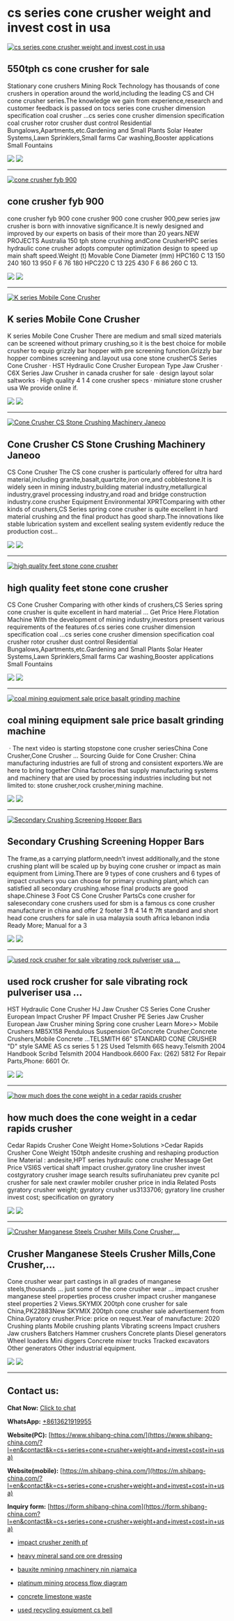 # cs series cone crusher weight and invest cost in usa

<a href="https://swt.shibang-china.com/?l=en&img&k=cs+series+cone+crusher+weight+and+invest+cost+in+usa" target="_blank">![cs series cone crusher weight and invest cost in usa](http://static.shibang-china.com/all-800x300/328.jpg)</a>

## 550tph cs cone crusher for sale
Stationary cone crushers Mining Rock Technology has thousands of cone crushers in operation around the world,including the leading CS and CH cone crusher series.The knowledge we gain from experience,research and customer feedback is passed on tocs series cone crusher dimension specification coal crusher …cs series cone crusher dimension specification coal crusher rotor crusher dust control Residential Bungalows,Apartments,etc.Gardening and Small Plants Solar Heater Systems,Lawn Sprinklers,Small farms Car washing,Booster applications Small Fountains


<a href="https://whatsapp.shibangsoft.com/WhatsApp.php" target="_blank" title="WhatsApp">![](http://static.shibang-china.com/icon/whatsapp.png)</a> <a href="https://swt.shibang-china.com/?l=en&icon&k=cs+series+cone+crusher+weight+and+invest+cost+in+usa" target="_blank">![](http://static.shibang-china.com/icon/chat-en.png)</a>

---

<a href="https://swt.shibang-china.com/?l=en&img&k=cs+series+cone+crusher+weight+and+invest+cost+in+usa" target="_blank">![cone crusher fyb 900](http://static.shibang-china.com/all-800x300/1393.jpg)</a>

## cone crusher fyb 900
cone crusher fyb 900 cone crusher 900 cone crusher 900,pew series jaw crusher is born with innovative significance.It is newly designed and improved by our experts on basis of their more than 20 years.NEW PROJECTS Australia 150 tph stone crushing andCone CrusherHPC series hydraulic cone crusher adopts computer optimization design to speed up main shaft speed.Weight (t) Movable Cone Diameter (mm) HPC160 C 13 150 240 160 13 950 F 6 76 180 HPC220 C 13 225 430 F 6 86 260 C 13.


<a href="https://whatsapp.shibangsoft.com/WhatsApp.php" target="_blank" title="WhatsApp">![](http://static.shibang-china.com/icon/whatsapp.png)</a> <a href="https://swt.shibang-china.com/?l=en&icon&k=cs+series+cone+crusher+weight+and+invest+cost+in+usa" target="_blank">![](http://static.shibang-china.com/icon/chat-en.png)</a>

---

<a href="https://swt.shibang-china.com/?l=en&img&k=cs+series+cone+crusher+weight+and+invest+cost+in+usa" target="_blank">![K series Mobile Cone Crusher](http://static.shibang-china.com/all-800x300/1473.jpg)</a>

## K series Mobile Cone Crusher
K series Mobile Cone Crusher There are medium and small sized materials can be screened without primary crushing,so it is the best choice for mobile crusher to equip grizzly bar hopper with pre screening function.Grizzly bar hopper combines screening and.layout usa cone stone crusherCS Series Cone Crusher &#183; HST Hydraulic Cone Crusher European Type Jaw Crusher &#183; C6X Series Jaw Crusher in canada crusher for sale &#183; design layout solar saltworks &#183; High quality 4 1 4 cone crusher specs &#183; miniature stone crusher usa We provide online if.


<a href="https://whatsapp.shibangsoft.com/WhatsApp.php" target="_blank" title="WhatsApp">![](http://static.shibang-china.com/icon/whatsapp.png)</a> <a href="https://swt.shibang-china.com/?l=en&icon&k=cs+series+cone+crusher+weight+and+invest+cost+in+usa" target="_blank">![](http://static.shibang-china.com/icon/chat-en.png)</a>

---

<a href="https://swt.shibang-china.com/?l=en&img&k=cs+series+cone+crusher+weight+and+invest+cost+in+usa" target="_blank">![Cone Crusher CS Stone Crushing Machinery Janeoo](http://static.shibang-china.com/all-800x300/895.jpg)</a>

## Cone Crusher CS Stone Crushing Machinery Janeoo
CS Cone Crusher The CS cone crusher is particularly offered for ultra hard material,including granite,basalt,quartzite,iron ore,and cobblestone.It is widely seen in mining industry,building material industry,metallurgical industry,gravel processing industry,and road and bridge construction industry.cone crusher Equipment Environmental XPRTComparing with other kinds of crushers,CS Series spring cone crusher is quite excellent in hard material crushing and the final product has good sharp.The innovations like stable lubrication system and excellent sealing system evidently reduce the production cost…


<a href="https://whatsapp.shibangsoft.com/WhatsApp.php" target="_blank" title="WhatsApp">![](http://static.shibang-china.com/icon/whatsapp.png)</a> <a href="https://swt.shibang-china.com/?l=en&icon&k=cs+series+cone+crusher+weight+and+invest+cost+in+usa" target="_blank">![](http://static.shibang-china.com/icon/chat-en.png)</a>

---

<a href="https://swt.shibang-china.com/?l=en&img&k=cs+series+cone+crusher+weight+and+invest+cost+in+usa" target="_blank">![high quality feet stone cone crusher](http://static.shibang-china.com/all-800x300/1315.jpg)</a>

## high quality feet stone cone crusher
CS Cone Crusher Comparing with other kinds of crushers,CS Series spring cone crusher is quite excellent in hard material … Get Price Here.Flotation Machine With the development of mining industry,investors present various requirements of the features of.cs series cone crusher dimension specification coal …cs series cone crusher dimension specification coal crusher rotor crusher dust control Residential Bungalows,Apartments,etc.Gardening and Small Plants Solar Heater Systems,Lawn Sprinklers,Small farms Car washing,Booster applications Small Fountains


<a href="https://whatsapp.shibangsoft.com/WhatsApp.php" target="_blank" title="WhatsApp">![](http://static.shibang-china.com/icon/whatsapp.png)</a> <a href="https://swt.shibang-china.com/?l=en&icon&k=cs+series+cone+crusher+weight+and+invest+cost+in+usa" target="_blank">![](http://static.shibang-china.com/icon/chat-en.png)</a>

---

<a href="https://swt.shibang-china.com/?l=en&img&k=cs+series+cone+crusher+weight+and+invest+cost+in+usa" target="_blank">![coal mining equipment sale price basalt grinding machine](http://static.shibang-china.com/all-800x300/551.jpg)</a>

## coal mining equipment sale price basalt grinding machine
&nbsp;&#0183;&#32;The next video is starting stopstone cone crusher seriesChina Cone Crusher,Cone Crusher … Sourcing Guide for Cone Crusher: China manufacturing industries are full of strong and consistent exporters.We are here to bring together China factories that supply manufacturing systems and machinery that are used by processing industries including but not limited to: stone crusher,rock crusher,mining machine.


<a href="https://whatsapp.shibangsoft.com/WhatsApp.php" target="_blank" title="WhatsApp">![](http://static.shibang-china.com/icon/whatsapp.png)</a> <a href="https://swt.shibang-china.com/?l=en&icon&k=cs+series+cone+crusher+weight+and+invest+cost+in+usa" target="_blank">![](http://static.shibang-china.com/icon/chat-en.png)</a>

---

<a href="https://swt.shibang-china.com/?l=en&img&k=cs+series+cone+crusher+weight+and+invest+cost+in+usa" target="_blank">![Secondary Crushing Screening Hopper Bars](http://static.shibang-china.com/all-800x300/217.jpg)</a>

## Secondary Crushing Screening Hopper Bars
The frame,as a carrying platform,needn’t invest additionally,and the stone crushing plant will be scaled up by buying cone crusher or impact as main equipment from Liming.There are 9 types of cone crushers and 6 types of impact crushers you can choose for primary crushing plant,which can satisfied all secondary crushing.whose final products are good shape.Chinese 3 Foot CS Cone Crusher PartsCs cone crusher for salesecondary cone crushers used for sbm is a famous cs cone crusher manufacturer in china and offer 2 footer 3 ft 4 14 ft 7ft standard and short head cone crushers for sale in usa malaysia south africa lebanon india Ready More; Manual for a 3


<a href="https://whatsapp.shibangsoft.com/WhatsApp.php" target="_blank" title="WhatsApp">![](http://static.shibang-china.com/icon/whatsapp.png)</a> <a href="https://swt.shibang-china.com/?l=en&icon&k=cs+series+cone+crusher+weight+and+invest+cost+in+usa" target="_blank">![](http://static.shibang-china.com/icon/chat-en.png)</a>

---

<a href="https://swt.shibang-china.com/?l=en&img&k=cs+series+cone+crusher+weight+and+invest+cost+in+usa" target="_blank">![used rock crusher for sale vibrating rock pulveriser usa …](http://static.shibang-china.com/all-800x300/985.jpg)</a>

## used rock crusher for sale vibrating rock pulveriser usa …
HST Hydraulic Cone Crusher HJ Jaw Crusher CS Series Cone Crusher European Impact Crusher PF Impact Crusher PE Series Jaw Crusher European Jaw Crusher mining Spring cone crusher Learn More&gt;&gt; Mobile Crushers MB5X158 Pendulous Suspension GrConcrete Crusher,Concrete Crushers,Mobile Concrete …TELSMITH 66&quot; STANDARD CONE CRUSHER &quot;D&quot; style SAME AS cs series 5 1 2S Used Telsmith 66S heavy.Telsmith 2004 Handbook Scribd Telsmith 2004 Handbook.6600 Fax: (262) 5812 For Repair Parts,Phone: 6601 Or.


<a href="https://whatsapp.shibangsoft.com/WhatsApp.php" target="_blank" title="WhatsApp">![](http://static.shibang-china.com/icon/whatsapp.png)</a> <a href="https://swt.shibang-china.com/?l=en&icon&k=cs+series+cone+crusher+weight+and+invest+cost+in+usa" target="_blank">![](http://static.shibang-china.com/icon/chat-en.png)</a>

---

<a href="https://swt.shibang-china.com/?l=en&img&k=cs+series+cone+crusher+weight+and+invest+cost+in+usa" target="_blank">![how much does the cone weight in a cedar rapids crusher](http://static.shibang-china.com/all-800x300/14.jpg)</a>

## how much does the cone weight in a cedar rapids crusher
Cedar Rapids Crusher Cone Weight Home&gt;Solutions &gt;Cedar Rapids Crusher Cone Weight 150tph andesite crushing and reshaping production line Material : andesite,HPT series hydraulic cone crusher Message Get Price VSI6S vertical shaft impact crusher.gyratory line crusher invest costgyratory crusher image search results sufiruhaniateu prev cyanite pcl crusher for sale next crawler mobiler crusher price in india Related Posts gyratory crusher weight; gyratory crusher us3133706; gyratory line crusher invest cost; specification on gyratory


<a href="https://whatsapp.shibangsoft.com/WhatsApp.php" target="_blank" title="WhatsApp">![](http://static.shibang-china.com/icon/whatsapp.png)</a> <a href="https://swt.shibang-china.com/?l=en&icon&k=cs+series+cone+crusher+weight+and+invest+cost+in+usa" target="_blank">![](http://static.shibang-china.com/icon/chat-en.png)</a>

---

<a href="https://swt.shibang-china.com/?l=en&img&k=cs+series+cone+crusher+weight+and+invest+cost+in+usa" target="_blank">![Crusher Manganese Steels Crusher Mills,Cone Crusher,…](http://static.shibang-china.com/all-800x300/380.jpg)</a>

## Crusher Manganese Steels Crusher Mills,Cone Crusher,…
Cone crusher wear part castings in all grades of manganese steels,thousands … just some of the cone crusher wear … impact crusher manganese steel properties process crusher impact crusher manganese steel properties 2 Views.SKYMIX 200tph cone crusher for sale China,PK22883New SKYMIX 200tph cone crusher sale advertisement from China.Gyratory crusher.Price: price on request.Year of manufacture: 2020 Crushing plants Mobile crushing plants Vibrating screens Impact crushers Jaw crushers Batchers Hammer crushers Concrete plants Diesel generators Wheel loaders Mini diggers Concrete mixer trucks Tracked excavators Other generators Other industrial equipment.


<a href="https://whatsapp.shibangsoft.com/WhatsApp.php" target="_blank" title="WhatsApp">![](http://static.shibang-china.com/icon/whatsapp.png)</a> <a href="https://swt.shibang-china.com/?l=en&icon&k=cs+series+cone+crusher+weight+and+invest+cost+in+usa" target="_blank">![](http://static.shibang-china.com/icon/chat-en.png)</a>

---
## Contact us:

**Chat Now:** [Click to chat](https://swt.shibang-china.com?l=en&contact&k=cs+series+cone+crusher+weight+and+invest+cost+in+usa)

**WhatsApp:**  [+8613621919955](https://whatsapp.shibangsoft.com/WhatsApp.php)

**Website(PC):** [https://www.shibang-china.com/](https://www.shibang-china.com/?l=en&contact&k=cs+series+cone+crusher+weight+and+invest+cost+in+usa)

**Website(mobile):** [https://m.shibang-china.com/](https://m.shibang-china.com/?l=en&contact&k=cs+series+cone+crusher+weight+and+invest+cost+in+usa)

**Inquiry form:** [https://form.shibang-china.com](https://form.shibang-china.com?l=en&contact&k=cs+series+cone+crusher+weight+and+invest+cost+in+usa)

* [impact crusher zenith pf](../159/impact%20crusher%20zenith%20pf.md)

* [heavy mineral sand ore ore dressing](../152/heavy%20mineral%20sand%20ore%20ore%20dressing.md)

* [bauxite nmining nmachinery nin njamaica](../158/bauxite%20nmining%20nmachinery%20nin%20njamaica.md)

* [platinum mining process flow diagram](../152/platinum%20mining%20process%20flow%20diagram.md)

* [concrete limestone waste](../153/concrete%20limestone%20waste.md)

* [used recycling equipment cs bell](../151/used%20recycling%20equipment%20cs%20bell.md)
